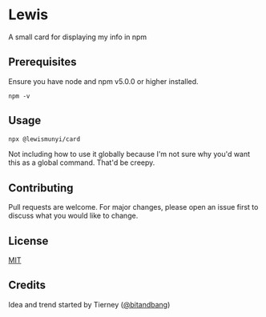 # Lewis

A small card for displaying my info in npm

## Prerequisites

Ensure you have node and npm v5.0.0 or higher installed.

```
npm -v
```

## Usage

```bash
npx @lewismunyi/card
```
Not including how to use it globally because I'm not sure why you'd want this as a global command. That'd be creepy.

## Contributing
Pull requests are welcome. For major changes, please open an issue first to discuss what you would like to change.

## License
[MIT](https://github.com/lewis-munyi/Card/blob/master/LICENSE)

## Credits
Idea and trend started by Tierney ([@bitandbang](https://www.npmjs.com/package/bitandbang))
